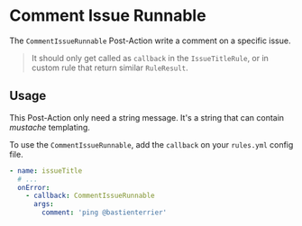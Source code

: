 # Comment Issue Runnable

The `CommentIssueRunnable` Post-Action write a comment on a specific issue.

> It should only get called as `callback` in the `IssueTitleRule`, or in custom rule that return similar `RuleResult`.

## Usage

This Post-Action only need a string message. It's a string that can contain _mustache_ templating.

To use the `CommentIssueRunnable`, add the `callback` on your `rules.yml` config file.

```yaml
- name: issueTitle
  # ...
  onError:
    - callback: CommentIssueRunnable
      args:
        comment: 'ping @bastienterrier'
```
